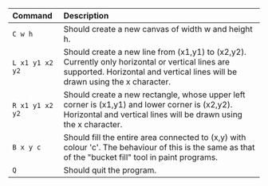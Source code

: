 | Command          | Description |
| :---             | :--- |
| `C w h`          | Should create a new canvas  of width w and height h. |
| `L x1 y1 x2 y2`  | Should create a new line from (x1,y1) to (x2,y2). Currently only horizontal or vertical lines are supported. Horizontal and vertical lines will be drawn using the x character. |
| `R x1 y1 x2 y2`  | Should create a new rectangle, whose upper left corner is (x1,y1) and lower corner is (x2,y2). Horizontal and vertical lines will be drawn using the x character. |
| `B x y c`        | Should fill the entire area connected to (x,y) with colour 'c'. The behaviour of this is the same as that of the "bucket fill" tool in paint programs. |
| `Q`              | Should quit the program. |
